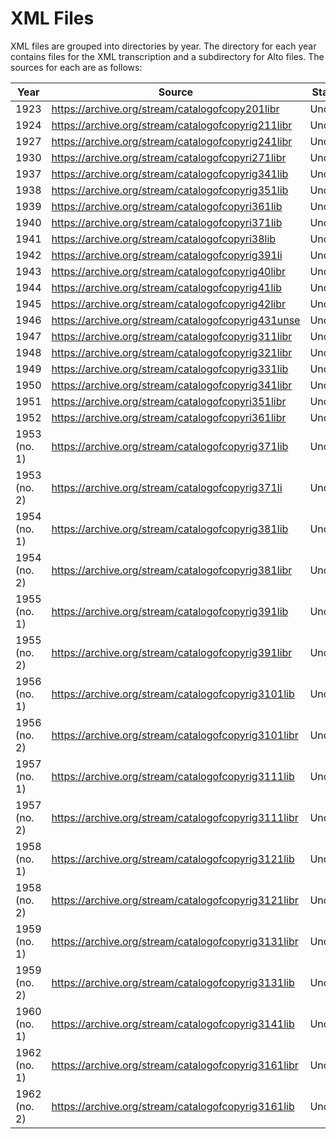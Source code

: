 
# XML Files

XML files are grouped into directories by year. The directory for each
year contains files for the XML transcription and a subdirectory for
Alto files. The sources for each are as follows:

| Year         | Source                                              | Status  |
|--------------|---------------------------------------------------- |---------|
| 1923         | https://archive.org/stream/catalogofcopy201libr     | Uncorr. |
| 1924         | https://archive.org/stream/catalogofcopyrig211libr  | Uncorr. |
| 1927         | https://archive.org/stream/catalogofcopyrig241libr  | Uncorr. |
| 1930         | https://archive.org/stream/catalogofcopyri271libr   | Uncorr. |
| 1937         | https://archive.org/stream/catalogofcopyrig341lib   | Uncorr. |
| 1938         | https://archive.org/stream/catalogofcopyrig351lib   | Uncorr. |
| 1939         | https://archive.org/stream/catalogofcopyri361lib    | Uncorr. |
| 1940         | https://archive.org/stream/catalogofcopyri371lib    | Uncorr. |
| 1941         | https://archive.org/stream/catalogofcopyri38lib     | Uncorr. |
| 1942         | https://archive.org/stream/catalogofcopyrig391li    | Uncorr. |
| 1943         | https://archive.org/stream/catalogofcopyrig40libr   | Uncorr. |
| 1944         | https://archive.org/stream/catalogofcopyrig41lib    | Uncorr. |
| 1945         | https://archive.org/stream/catalogofcopyrig42libr   | Uncorr. |
| 1946         | https://archive.org/stream/catalogofcopyrig431unse  | Uncorr. |
| 1947         | https://archive.org/stream/catalogofcopyrig311libr  | Uncorr. |
| 1948         | https://archive.org/stream/catalogofcopyrig321libr  | Uncorr. |
| 1949         | https://archive.org/stream/catalogofcopyrig331lib   | Uncorr. |
| 1950         | https://archive.org/stream/catalogofcopyrig341libr  | Uncorr. |
| 1951         | https://archive.org/stream/catalogofcopyri351libr   | Uncorr. |
| 1952         | https://archive.org/stream/catalogofcopyri361libr   | Uncorr. |
| 1953 (no. 1) | https://archive.org/stream/catalogofcopyrig371lib   | Uncorr. |
| 1953 (no. 2) | https://archive.org/stream/catalogofcopyrig371li    | Uncorr. |
| 1954 (no. 1) | https://archive.org/stream/catalogofcopyrig381lib   | Uncorr. |
| 1954 (no. 2) | https://archive.org/stream/catalogofcopyrig381libr  | Uncorr. |
| 1955 (no. 1) | https://archive.org/stream/catalogofcopyrig391lib   | Uncorr. |
| 1955 (no. 2) | https://archive.org/stream/catalogofcopyrig391libr  | Uncorr. |
| 1956 (no. 1) | https://archive.org/stream/catalogofcopyrig3101lib  | Uncorr. |
| 1956 (no. 2) | https://archive.org/stream/catalogofcopyrig3101libr | Uncorr. |
| 1957 (no. 1) | https://archive.org/stream/catalogofcopyrig3111lib  | Uncorr. |
| 1957 (no. 2) | https://archive.org/stream/catalogofcopyrig3111libr | Uncorr. |
| 1958 (no. 1) | https://archive.org/stream/catalogofcopyrig3121lib  | Uncorr. |
| 1958 (no. 2) | https://archive.org/stream/catalogofcopyrig3121libr | Uncorr. |
| 1959 (no. 1) | https://archive.org/stream/catalogofcopyrig3131libr | Uncorr. |
| 1959 (no. 2) | https://archive.org/stream/catalogofcopyrig3131lib  | Uncorr. |
| 1960 (no. 1) | https://archive.org/stream/catalogofcopyrig3141lib  | Uncorr. |
| 1962 (no. 1) | https://archive.org/stream/catalogofcopyrig3161libr | Uncorr. |
| 1962 (no. 2) | https://archive.org/stream/catalogofcopyrig3161lib  | Uncorr. |


